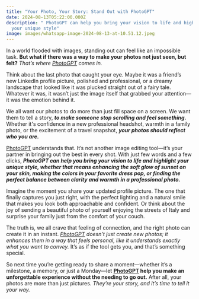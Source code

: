 ```yaml
---
title: "Your Photo, Your Story: Stand Out with PhotoGPT"
date: 2024-08-13T05:22:00.000Z
description: " PhotoGPT can help you bring your vision to life and highlight
  your unique style"
image: images/whatsapp-image-2024-08-13-at-10.51.12.jpeg
---
```

In a world flooded with images, standing out can feel like an impossible task. **But what if there was a way to make your photos not just seen, but felt?** _That’s where [PhotoGPT](https://www.photogptai.com) comes in._

Think about the last photo that caught your eye. Maybe it was a friend’s new LinkedIn profile picture, polished and professional, or a dreamy landscape that looked like it was plucked straight out of a fairy tale. Whatever it was, it wasn’t just the image itself that grabbed your attention—it was the emotion behind it.

We all want our photos to do more than just fill space on a screen. We want them to tell a story, _**to make someone stop scrolling and feel something.**_ Whether it's confidence in a new professional headshot, warmth in a family photo, or the excitement of a travel snapshot, _**your photos should reflect who you are.**_

[PhotoGPT](https://www.photogptai.com) understands that. It’s not another image editing tool—it’s your partner in bringing out the best in every shot. With just few words and a few clicks, _**PhotoGPT can help you bring your vision to life and highlight your unique style, whether that means enhancing the soft glow of sunset on your skin, making the colors in your favorite dress pop, or finding the perfect balance between clarity and warmth in a professional photo.**_

Imagine the moment you share your updated profile picture. The one that finally captures you just right, with the perfect lighting and a natural smile that makes you look both approachable and confident. Or think about the joy of sending a beautiful photo of yourself enjoying the streets of Italy and surprise your family just from the comfort of your couch.

The truth is, we all crave that feeling of connection, and the right photo can create it in an instant. _[PhotoGPT](https://www.photogptai.com) doesn’t just create new photos; it enhances them in a way that feels personal, like it understands exactly what you want to convey._ It’s as if the tool gets you, and that’s something special.

So next time you’re getting ready to share a moment—whether it’s a milestone, a memory, or just a Monday—let **[PhotoGPT](https://www.photogptai.com) help you make an unforgettable experience without the needing to go out.** After all, your photos are more than just pictures. _They’re your story, and it’s time to tell it your way._
